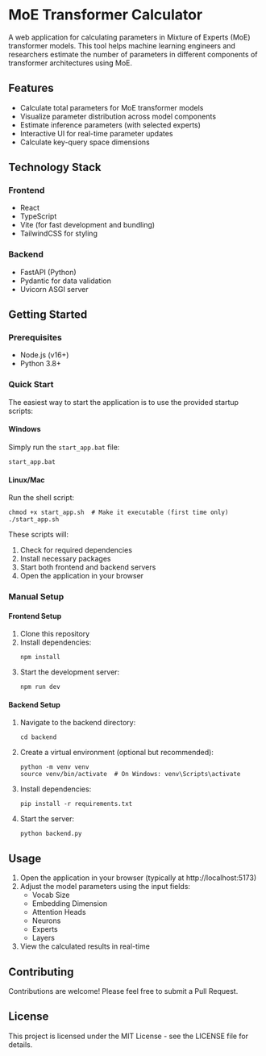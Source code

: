 # MoE Transformer Calculator

A web application for calculating parameters in Mixture of Experts (MoE) transformer models. This tool helps machine learning engineers and researchers estimate the number of parameters in different components of transformer architectures using MoE.

## Features

- Calculate total parameters for MoE transformer models
- Visualize parameter distribution across model components
- Estimate inference parameters (with selected experts)
- Interactive UI for real-time parameter updates
- Calculate key-query space dimensions

## Technology Stack

### Frontend
- React 
- TypeScript
- Vite (for fast development and bundling)
- TailwindCSS for styling

### Backend
- FastAPI (Python)
- Pydantic for data validation
- Uvicorn ASGI server

## Getting Started

### Prerequisites
- Node.js (v16+)
- Python 3.8+

### Quick Start
The easiest way to start the application is to use the provided startup scripts:

#### Windows
Simply run the `start_app.bat` file:
```
start_app.bat
```

#### Linux/Mac
Run the shell script:
```
chmod +x start_app.sh  # Make it executable (first time only)
./start_app.sh
```

These scripts will:
1. Check for required dependencies
2. Install necessary packages
3. Start both frontend and backend servers
4. Open the application in your browser

### Manual Setup

#### Frontend Setup
1. Clone this repository
2. Install dependencies:
   ```
   npm install
   ```
3. Start the development server:
   ```
   npm run dev
   ```

#### Backend Setup
1. Navigate to the backend directory:
   ```
   cd backend
   ```
2. Create a virtual environment (optional but recommended):
   ```
   python -m venv venv
   source venv/bin/activate  # On Windows: venv\Scripts\activate
   ```
3. Install dependencies:
   ```
   pip install -r requirements.txt
   ```
4. Start the server:
   ```
   python backend.py
   ```

## Usage

1. Open the application in your browser (typically at http://localhost:5173)
2. Adjust the model parameters using the input fields:
   - Vocab Size
   - Embedding Dimension
   - Attention Heads
   - Neurons
   - Experts
   - Layers
3. View the calculated results in real-time

## Contributing

Contributions are welcome! Please feel free to submit a Pull Request.

## License

This project is licensed under the MIT License - see the LICENSE file for details.

